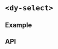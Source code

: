 # `<dy-select>`

## Example

<gbp-example
  name="dy-select"
  props='{"searchable": true, "adder": {"text": "New"}, "placeholder": "Please select!", "options": [{"label": "Option 1"}, {"label": "Option 2"}], "@change": "(evt) => evt.target.value = evt.detail"}'
  src="https://jspm.dev/duoyun-ui/elements/select"></gbp-example>

## API

<gbp-api src="/src/elements/select.ts"></gbp-api>
